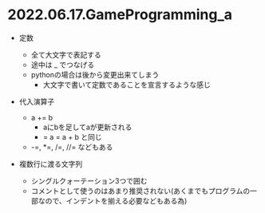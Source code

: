 # 2022.06.17.GameProgramming_a
- 定数
  - 全て大文字で表記する
  - 途中は _ でつなげる
  - pythonの場合は後から変更出来てしまう
    - 大文字で書いて定数であることを宣言するような感じ

- 代入演算子
  - a += b
    - aにbを足してaが更新される
    - = a = a + b と同じ
  - -=, *=, /=, //= などもある

- 複数行に渡る文字列
  - シングルクォーテーション3つで囲む
  - コメントとして使うのはあまり推奨されない(あくまでもプログラムの一部なので、インデントを揃える必要などもある為)
